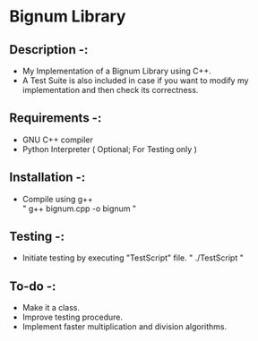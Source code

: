# Bignum Library
Description -:
--------------

 - My Implementation of a Bignum Library using C++.  
 - A Test Suite is also included in case if you want to modify my implementation and then check its correctness.

Requirements -:
---------------

 - GNU C++ compiler  
 - Python Interpreter ( Optional; For Testing only )  

Installation -:
---------------

 - Compile using g++  
" g++ bignum.cpp -o bignum "

Testing -:
----------

 - Initiate testing by executing "TestScript" file.
" ./TestScript "

To-do -:
----------

 - Make it a class.
 - Improve testing procedure.
 - Implement faster multiplication and division algorithms.
 